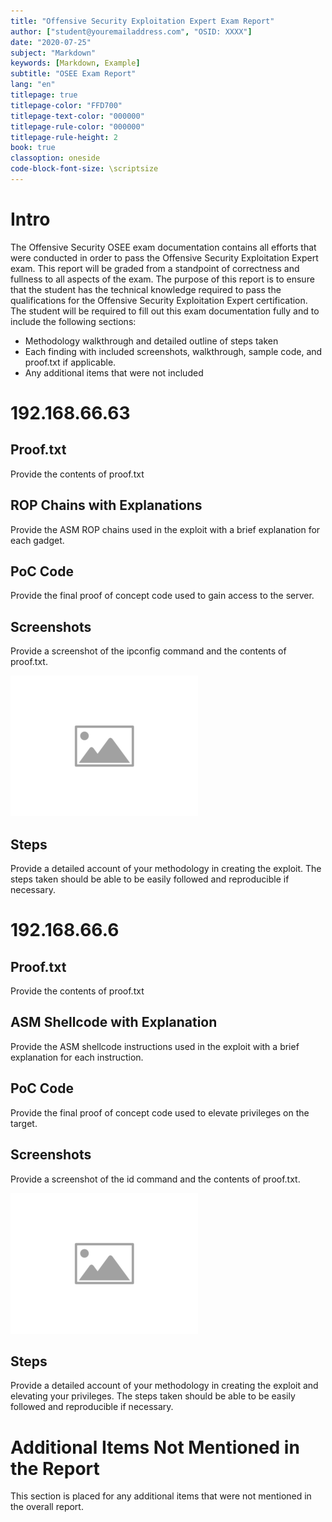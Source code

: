 ```yaml
---
title: "Offensive Security Exploitation Expert Exam Report"
author: ["student@youremailaddress.com", "OSID: XXXX"]
date: "2020-07-25"
subject: "Markdown"
keywords: [Markdown, Example]
subtitle: "OSEE Exam Report"
lang: "en"
titlepage: true
titlepage-color: "FFD700"
titlepage-text-color: "000000"
titlepage-rule-color: "000000"
titlepage-rule-height: 2
book: true
classoption: oneside
code-block-font-size: \scriptsize
---
```

# Intro

The Offensive Security OSEE exam documentation contains all efforts that were conducted in order to pass the Offensive Security Exploitation Expert exam. This report will be graded from a standpoint of correctness and fullness to all aspects of the exam. The purpose of this report is to ensure that the student has the technical knowledge required to pass the qualifications for the Offensive Security Exploitation Expert certification.
The student will be required to fill out this exam documentation fully and to include the following sections:

- Methodology walkthrough and detailed outline of steps taken
- Each finding with included screenshots, walkthrough, sample code, and proof.txt if applicable.
- Any additional items that were not included

# 192.168.66.63

## Proof.txt

Provide the contents of proof.txt

##  ROP Chains with Explanations

Provide the ASM ROP chains used in the exploit with a brief explanation for each gadget.

## PoC Code

Provide the final proof of concept code used to gain access to the server.

## Screenshots

Provide a screenshot of the ipconfig command and the contents of proof.txt.

![ImgPlaceholder](img/placeholder-image-300x225.png)

## Steps

Provide a detailed account of your methodology in creating the exploit. The steps taken should be able to be easily followed and reproducible if necessary.

# 192.168.66.6

## Proof.txt

Provide the contents of proof.txt

## ASM Shellcode with Explanation

Provide the ASM shellcode instructions used in the exploit with a brief explanation for each instruction.

## PoC Code

Provide the final proof of concept code used to elevate privileges on the target.

## Screenshots

Provide a screenshot of the id command and the contents of proof.txt.

![ImgPlaceholder](img/placeholder-image-300x225.png)

## Steps

Provide a detailed account of your methodology in creating the exploit and elevating your privileges. The steps taken should be able to be easily followed and reproducible if necessary.

# Additional Items Not Mentioned in the Report

This section is placed for any additional items that were not mentioned in the overall report.
